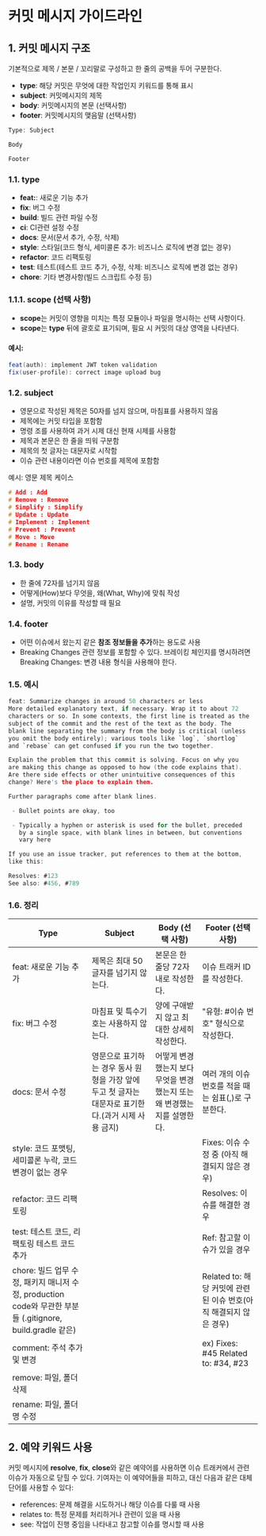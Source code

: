 # 커밋 메시지 가이드라인

## 1. 커밋 메시지 구조

기본적으로 제목 / 본문 / 꼬리말로 구성하고 한 줄의 공백을 두어 구분한다.

- **type**: 해당 커밋은 무엇에 대한 작업인지 키워드를 통해 표시
- **subject**: 커밋메시지의 제목
- **body**: 커밋메시지의 본문 (선택사항)
- **footer**: 커밋메시지의 맺음말 (선택사항)

```c
Type: Subject

Body

Footer

```

### 1.1. type

- **feat:**: 새로운 기능 추가
- **fix**: 버그 수정
- **build**: 빌드 관련 파일 수정
- **ci**: CI관련 설정 수정
- **docs**: 문서(문서 추가, 수정, 삭제)
- **style**: 스타일(코드 형식, 세미콜론 추가: 비즈니스 로직에 변경 없는 경우)
- **refactor**: 코드 리팩토링
- **test**: 테스트(테스트 코드 추가, 수정, 삭제: 비즈니스 로직에 변경 없는 경우)
- **chore**: 기타 변경사항(빌드 스크립트 수정 등)

### 1.1.1. scope (선택 사항)

- **scope**는 커밋이 영향을 미치는 특정 모듈이나 파일을 명시하는 선택 사항이다.
- **scope**는 **type** 뒤에 괄호로 표기되며, 필요 시 커밋의 대상 영역을 나타낸다.

#### 예시:

```c#
feat(auth): implement JWT token validation
fix(user-profile): correct image upload bug
```

### 1.2. subject

- 영문으로 작성된 제목은 50자를 넘지 않으며, 마침표를 사용하지 않음
- 제목에는 커밋 타입을 포함함
- 명령 조를 사용하여 과거 시제 대신 현재 시제를 사용함
- 제목과 본문은 한 줄을 띄워 구분함
- 제목의 첫 글자는 대문자로 시작함
- 이슈 관련 내용이라면 이슈 번호를 제목에 포함함

예시: 영문 제목 케이스

```c
# Add : Add
# Remove : Remove
# Simplify : Simplify
# Update : Update
# Implement : Implement
# Prevent : Prevent
# Move : Move
# Rename : Rename
```

### 1.3. body

- 한 줄에 72자를 넘기지 않음
- 어떻게(How)보다 무엇을, 왜(What, Why)에 맞춰 작성
- 설명, 커밋의 이유를 작성할 때 필요

### 1.4. footer

- 어떤 이슈에서 왔는지 같은 **참조 정보들을 추가**하는 용도로 사용
- Breaking Changes 관련 정보를 포함할 수 있다. 브레이킹 체인지를 명시하려면 Breaking Changes: 변경 내용 형식을 사용해야 한다.

### 1.5. 예시

```c
feat: Summarize changes in around 50 characters or less
More detailed explanatory text, if necessary. Wrap it to about 72
characters or so. In some contexts, the first line is treated as the
subject of the commit and the rest of the text as the body. The
blank line separating the summary from the body is critical (unless
you omit the body entirely); various tools like `log`, `shortlog`
and `rebase` can get confused if you run the two together.

Explain the problem that this commit is solving. Focus on why you
are making this change as opposed to how (the code explains that).
Are there side effects or other unintuitive consequences of this
change? Here's the place to explain them.

Further paragraphs come after blank lines.

 - Bullet points are okay, too

 - Typically a hyphen or asterisk is used for the bullet, preceded
   by a single space, with blank lines in between, but conventions
   vary here

If you use an issue tracker, put references to them at the bottom,
like this:

Resolves: #123
See also: #456, #789

```

### 1.6. 정리

| Type | Subject | Body (선택 사항) | Footer (선택 사항) |
| --- | --- | --- | --- |
| feat: 새로운 기능 추가 | 제목은 최대 50글자를 넘기지 않는다. | 본문은 한 줄당 72자 내로 작성한다. | 이슈 트래커 ID를 작성한다. |
| fix: 버그 수정 | 마침표 및 특수기호는 사용하지 않는다. | 양에 구애받지 않고 최대한 상세히 작성한다. | "유형: #이슈 번호" 형식으로 작성한다. |
| docs: 문서 수정 | 영문으로 표기하는 경우 동사 원형을 가장 앞에 두고 첫 글자는 대문자로 표기한다.(과거 시제 사용 금지) | 어떻게 변경했는지 보다 무엇을 변경했는지 또는 왜 변경했는지를 설명한다. | 여러 개의 이슈 번호를 적을 때는 쉼표(,)로 구분한다. |
| style: 코드 포맷팅, 세미콜론 누락, 코드 변경이 없는 경우 |  |  | Fixes: 이슈 수정 중 (아직 해결되지 않은 경우) |
| refactor: 코드 리팩토링 |  |  | Resolves: 이슈를 해결한 경우 |
| test: 테스트 코드, 리팩토링 테스트 코드 추가 |  |  | Ref: 참고할 이슈가 있을 경우 |
| chore: 빌드 업무 수정, 패키지 매니저 수정, production code와 무관한 부분들 (.gitignore, build.gradle 같은) |  |  | Related to: 해당 커밋에 관련된 이슈 번호(아직 해결되지 않은 경우) |
| comment: 주석 추가 및 변경 |  |  | ex) Fixes: #45 Related to: #34, #23 |
| remove: 파일, 폴더 삭제 |  |  |  |
| rename: 파일, 폴더명 수정 |  |  |  |

## 2. 예약 키워드 사용

커밋 메시지에 **resolve**, **fix**, **close**와 같은 예약어를 사용하면 이슈 트래커에서 관련 이슈가 자동으로 닫힐 수 있다. 기여자는 이 예약어들을 피하고, 대신 다음과 같은 대체 단어를 사용할 수 있다:

- references: 문제 해결을 시도하거나 해당 이슈를 다룰 때 사용
- relates to: 특정 문제를 처리하거나 관련이 있을 때 사용
- see: 작업이 진행 중임을 나타내고 참고할 이슈를 명시할 때 사용